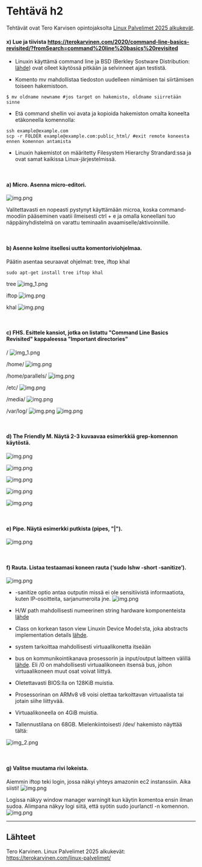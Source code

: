 # Tehtävä h2

Tehtävät ovat Tero Karvisen opintojaksolta [Linux Palvelimet 2025 alkukevät](https://terokarvinen.com/linux-palvelimet/).

#### x) Lue ja tiivista https://terokarvinen.com/2020/command-line-basics-revisited/?fromSearch=command%20line%20basics%20revisited

- Linuxin käyttämä command line ja BSD (Berkley Sostware Distribution: [lähde](https://docs.freebsd.org/en/articles/explaining-bsd/)) ovat olleet käytössä pitkään ja selvinneet ajan testistä.

- Komento mv mahdollistaa tiedoston uudelleen nimämisen tai siirtämisen toiseen hakemistoon.

```
$ mv oldname newname #jos target on hakemisto, oldname siirretään sinne
```

- Etä command shellin voi avata ja kopioida hakemiston omalta koneelta etäkoneella komennolla:

```
ssh example@example.com
scp -r FOLDER example@example.com:public_html/ #exit remote koneesta ennen komennon antamista
```

- Linuxin hakemistot on määritetty Filesystem Hierarchy Strandard:ssa ja ovat samat kaikissa Linux-järjestelmissä.

<br>

#### a) Micro. Asenna micro-editori.

![img.png](images/h2/micro-install.png)

Valitettavasti en nopeasti pystynyt käyttämään microa, koska command-moodiin pääseminen vaatii ilmeisesti ctrl + e ja omalla koneellani tuo näppäinyhdistelmä on varattu teminaalin avaamiselle/aktivoinnille.

<br>

#### b) Asenne kolme itsellesi uutta komentoriviohjelmaa.

Päätin asentaa seuraavat ohjelmat: tree, iftop khal

```
sudo apt-get install tree iftop khal
```

tree
![img_1.png](images/h2/tree.png)

iftop
![img.png](images/h2/iftop.png)

khal
![img.png](images/h2/khal.png)

<br>

#### c) FHS. Esittele kansiot, jotka on listattu "Command Line Basics Revisited" kappaleessa "Important directories"

/
![img_1.png](images/h2/root.png)

/home/
![img.png](images/h2/home.png)

/home/parallels/
![img.png](images/h2/home-user.png)

/etc/
![img.png](images/h2/etc.png)

/media/
![img.png](images/h2/media.png)

/var/log/
![img.png](images/h2/var-log.png)
![img.png](images/h2/catvarlog.png)

<br>

#### d)  The Friendly M. Näytä 2-3 kuvaavaa esimerkkiä grep-komennon käytöstä.

![img.png](images/h2/grep1.png)

![img.png](images/h2/grep2.png)

![img.png](images/h2/grep3.png)

![img.png](images/h2/grep4.png)

![img.png](images/h2/grep5.png)

<br>

#### e)  Pipe. Näytä esimerkki putkista (pipes, "|").

![img.png](images/h2/pipe.png)

<br>

#### f) Rauta. Listaa testaamasi koneen rauta (‘sudo lshw -short -sanitize’).

![img.png](images/h2/lshw.png)

- -sanitize optio antaa outputin missä ei ole  sensitiivistä informaatiota, kuten IP-osoitteita, sarjanumeroita jne.
![img.png](images/h2/sanitaze.png)

- H/W path mahdollisesti numeerinen string hardware komponenteista [lähde](https://www.bleepingcomputer.com/forums/t/565295/linux-hw-paths/?p=3614874)

- Class on korkean tason view Linuxin Device Model:sta, joka abstracts implementation details [lähde](https://linux-kernel-labs.github.io/refs/heads/master/labs/device_model.html#classes). 

- system tarkoittaa mahdollisesti virtuaalikonetta itseään

- bus on kommunikointikanava prosessorin ja input/output laitteen välillä [lähde](https://linux-kernel-labs.github.io/refs/heads/master/labs/device_model.html#buses). Eli /0 on mahdollisesti virtuaalikoneen itsensä bus, johon virtuaalikoneen muut osat voivat liittyä.

- Oletettavasti BIOS:lla on 128KiB muistia.

- Prosessorinan on ARMv8 v8 voisi olettaa tarkoittavan virtuaalista tai jotain siihe liittyvää.

- Virtuaalikoneella on 4GiB muistia.

- Tallennustilana on 68GB. Mielenkiintoisesti /dev/ hakemisto näyttää tältä:

![img_2.png](images/h2/dev.png)

<br>

#### g) Valitse muutama rivi lokeista.

Aiemmin iftop teki login, jossa näkyi yhteys amazonin ec2 instanssiin. Aika siisti!
![img.png](images/h2/iftop.png)


Logissa näkyy window manager warningit kun käytin komentoa ensin ilman sudoa. Alimpana näkyy logi siitä, että syötin sudo jourlanctl -n komennon.
![img.png](images/h2/journalctl.png)




---

## Lähteet

Tero Karvinen. Linux Palvelimet 2025 alkukevät: https://terokarvinen.com/linux-palvelimet/
